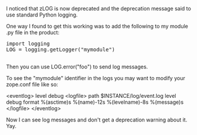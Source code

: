 I noticed that zLOG is now deprecated and the deprecation message said to use standard Python logging.

One way I found to get this working was to add the following to my module .py file in the product:

<pre>import logging
LOG = logging.getLogger("mymodule")

</pre>Then you can use LOG.error("foo") to send log messages.
To see the "mymodule" identifier in the logs you may want to modify your zope.conf file like so:



&lt;eventlog&gt;
  level debug
  &lt;logfile&gt;
    path $INSTANCE/log/event.log
    level debug
    format %(asctime)s %(name)-12s %(levelname)-8s %(message)s
  &lt;/logfile&gt;
&lt;/eventlog&gt;


Now I can see log messages and don't get a deprecation warning about it.  Yay.  
